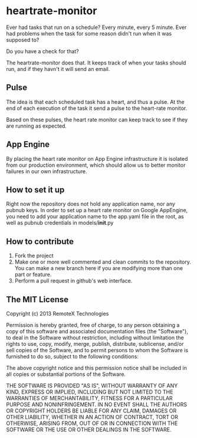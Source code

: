 heartrate-monitor
=================

Ever had tasks that run on a schedule? Every minute, every 5 minute. Ever had problems when the task for some reason didn't run when it was supposed to?

Do you have a check for that?

The heartrate-monitor does that. It keeps track of when your tasks should run, and if they havn't it will send an email.

Pulse
-------

The idea is that each scheduled task has a heart, and thus a pulse. At the end of each execution of the task it send a pulse to the heart-rate monitor.

Based on these pulses, the heart rate monitor can keep track to see if they are running as expected.

App Engine
---------------

By placing the heart rate monitor on App Engine infrastructure it is isolated from our production environment, which should allow us to better monitor failures in our own infrastructure.

How to set it up
--------------------

Right now the repository does not hold any application name, nor any pubnub keys. In order to set up a heart rate monitor on Google AppEngine, you need to add your application name to the app.yaml file in the root, as well as pubnub credentials in models/__init__.py

How to contribute
----------------------
1. Fork the project
2. Make one or more well commented and clean commits to the repository. You can make a new branch here if you are modifying more than one part or feature.
3. Perform a pull request in github's web interface.

The MIT License
----------------------

Copyright (c) 2013 RemoteX Technologies

Permission is hereby granted, free of charge, to any person obtaining a copy
of this software and associated documentation files (the "Software"), to deal
in the Software without restriction, including without limitation the rights
to use, copy, modify, merge, publish, distribute, sublicense, and/or sell
copies of the Software, and to permit persons to whom the Software is
furnished to do so, subject to the following conditions:

The above copyright notice and this permission notice shall be included in
all copies or substantial portions of the Software.

THE SOFTWARE IS PROVIDED "AS IS", WITHOUT WARRANTY OF ANY KIND, EXPRESS OR
IMPLIED, INCLUDING BUT NOT LIMITED TO THE WARRANTIES OF MERCHANTABILITY,
FITNESS FOR A PARTICULAR PURPOSE AND NONINFRINGEMENT. IN NO EVENT SHALL THE
AUTHORS OR COPYRIGHT HOLDERS BE LIABLE FOR ANY CLAIM, DAMAGES OR OTHER
LIABILITY, WHETHER IN AN ACTION OF CONTRACT, TORT OR OTHERWISE, ARISING FROM,
OUT OF OR IN CONNECTION WITH THE SOFTWARE OR THE USE OR OTHER DEALINGS IN
THE SOFTWARE.
